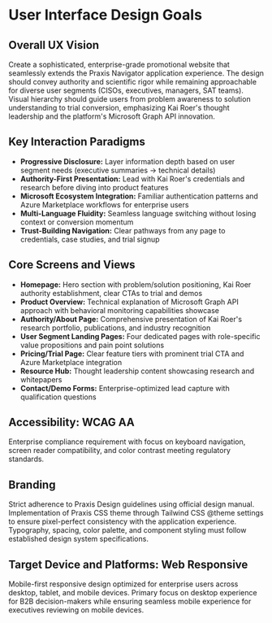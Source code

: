 # User Interface Design Goals

## Overall UX Vision
Create a sophisticated, enterprise-grade promotional website that seamlessly extends the Praxis Navigator application experience. The design should convey authority and scientific rigor while remaining approachable for diverse user segments (CISOs, executives, managers, SAT teams). Visual hierarchy should guide users from problem awareness to solution understanding to trial conversion, emphasizing Kai Roer's thought leadership and the platform's Microsoft Graph API innovation.

## Key Interaction Paradigms
- **Progressive Disclosure:** Layer information depth based on user segment needs (executive summaries → technical details)
- **Authority-First Presentation:** Lead with Kai Roer's credentials and research before diving into product features
- **Microsoft Ecosystem Integration:** Familiar authentication patterns and Azure Marketplace workflows for enterprise users
- **Multi-Language Fluidity:** Seamless language switching without losing context or conversion momentum
- **Trust-Building Navigation:** Clear pathways from any page to credentials, case studies, and trial signup

## Core Screens and Views
- **Homepage:** Hero section with problem/solution positioning, Kai Roer authority establishment, clear CTAs to trial and demos
- **Product Overview:** Technical explanation of Microsoft Graph API approach with behavioral monitoring capabilities showcase
- **Authority/About Page:** Comprehensive presentation of Kai Roer's research portfolio, publications, and industry recognition
- **User Segment Landing Pages:** Four dedicated pages with role-specific value propositions and pain point solutions
- **Pricing/Trial Page:** Clear feature tiers with prominent trial CTA and Azure Marketplace integration
- **Resource Hub:** Thought leadership content showcasing research and whitepapers
- **Contact/Demo Forms:** Enterprise-optimized lead capture with qualification questions

## Accessibility: WCAG AA
Enterprise compliance requirement with focus on keyboard navigation, screen reader compatibility, and color contrast meeting regulatory standards.

## Branding
Strict adherence to Praxis Design guidelines using official design manual. Implementation of Praxis CSS theme through Tailwind CSS @theme settings to ensure pixel-perfect consistency with the application experience. Typography, spacing, color palette, and component styling must follow established design system specifications.

## Target Device and Platforms: Web Responsive
Mobile-first responsive design optimized for enterprise users across desktop, tablet, and mobile devices. Primary focus on desktop experience for B2B decision-makers while ensuring seamless mobile experience for executives reviewing on mobile devices.
